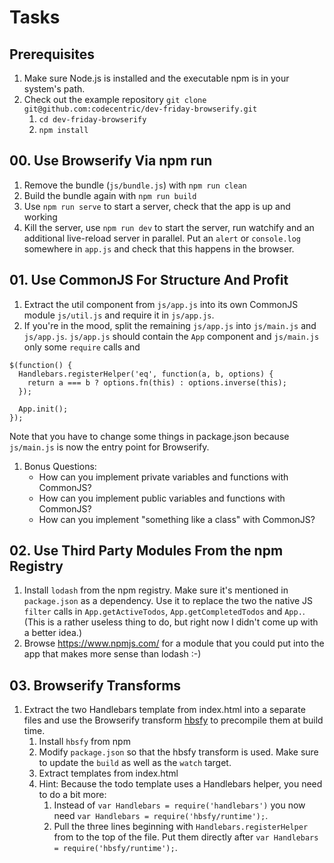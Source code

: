 # Tasks

## Prerequisites

1. Make sure Node.js is installed and the executable npm is in your system's path.
1. Check out the example repository `git clone git@github.com:codecentric/dev-friday-browserify.git`
    1. `cd dev-friday-browserify`
    1. `npm install`

## 00. Use Browserify Via npm run

1. Remove the bundle (`js/bundle.js`) with `npm run clean`
1. Build the bundle again with `npm run build`
1. Use `npm run serve` to start a server, check that the app is up and working
1. Kill the server, use `npm run dev` to start the server, run watchify and an additional live-reload server in parallel. Put an `alert` or `console.log` somewhere in `app.js` and check that this happens in the browser.

## 01. Use CommonJS For Structure And Profit

1. Extract the util component from `js/app.js` into its own CommonJS module `js/util.js` and require it in `js/app.js`.
1. If you're in the mood, split the remaining `js/app.js` into `js/main.js` and `js/app.js`. `js/app.js` should contain the `App` component and `js/main.js` only some `require` calls and
```
$(function() {
  Handlebars.registerHelper('eq', function(a, b, options) {
    return a === b ? options.fn(this) : options.inverse(this);
  });

  App.init();
});
```
Note that you have to change some things in package.json because `js/main.js` is now the entry point for Browserify.
1. Bonus Questions:
    * How can you implement private variables and functions with CommonJS?
    * How can you implement public variables and functions with CommonJS?
    * How can you implement "something like a class" with CommonJS?

## 02. Use Third Party Modules From the npm Registry

1. Install `lodash` from the npm registry. Make sure it's mentioned in `package.json` as a dependency. Use it to replace the two the native JS `filter` calls in `App.getActiveTodos`, `App.getCompletedTodos` and `App.`. (This is a rather useless thing to do, but right now I didn't come up with a better idea.)
1. Browse https://www.npmjs.com/ for a module that you could put into the app that makes more sense than lodash :-)

## 03. Browserify Transforms

1. Extract the two Handlebars template from index.html into a separate files and use the Browserify transform [hbsfy](https://github.com/epeli/node-hbsfy) to precompile them at build time.
    1. Install `hbsfy` from npm
    1. Modify `package.json` so that the hbsfy transform is used. Make sure to update the `build` as well as the `watch` target.
    1. Extract templates from index.html
    1. Hint: Because the todo template uses a Handlebars helper, you need to do a bit more:
        1. Instead of `var Handlebars = require('handlebars')` you now need `var Handlebars = require('hbsfy/runtime');`.
        1. Pull the three lines beginning with `Handlebars.registerHelper` from to the top of the file. Put them directly after `var Handlebars = require('hbsfy/runtime');`.



